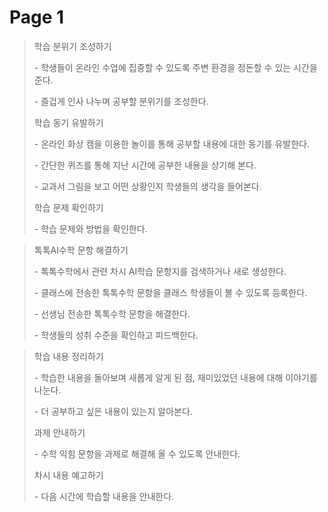 # Page 1

> 학습 분위기 조성하기
>
> \- 학생들이 온라인 수업에 집중할 수 있도록 주변 환경을 정돈할 수 있는 시간을 준다.
>
> \- 즐겁게 인사 나누며 공부할 분위기를 조성한다.
>
> &#x20;
>
> 학습 동기 유발하기
>
> \- 온라인 화상 캠을 이용한 놀이를 통해 공부할 내용에 대한 동기를 유발한다.
>
> \- 간단한 퀴즈를 통해 지난 시간에 공부한 내용을 상기해 본다.
>
> \- 교과서 그림을 보고 어떤 상황인지 학생들의 생각을 들어본다.
>
> &#x20;
>
> 학습 문제 확인하기
>
> \- 학습 문제와 방법을 확인한다.

> 톡톡AI수학 문항 해결하기
>
> \- 톡톡수학에서 관련 차시 AI학습 문항지를 검색하거나 새로 생성한다.
>
> \- 클래스에 전송한 톡톡수학 문항을 클래스 학생들이 볼 수 있도록 등록한다.
>
> \- 선생님 전송한 톡톡수학 문항을 해결한다.
>
> \- 학생들의 성취 수준을 확인하고 피드백한다.

> 학습 내용 정리하기
>
> \- 학습한 내용을 돌아보며 새롭게 알게 된 점, 재미있었던 내용에 대해 이야기를 나눈다.
>
> \- 더 공부하고 싶은 내용이 있는지 알아본다.
>
> &#x20;
>
> 과제 안내하기
>
> \- 수학 익힘 문항을 과제로 해결해 올 수 있도록 안내한다.
>
> &#x20;
>
> 차시 내용 예고하기
>
> \- 다음 시간에 학습할 내용을 안내한다.
